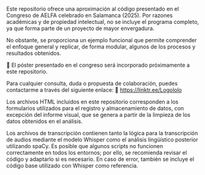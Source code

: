 Este repositorio ofrece una aproximación al código presentado en el Congreso de AELFA celebrado en Salamanca (2025).
Por razones académicas y de propiedad intelectual, no se incluye el programa completo, ya que forma parte de un proyecto de mayor envergadura.

No obstante, se proporciona un ejemplo funcional que permite comprender el enfoque general y replicar, de forma modular, algunos de los procesos y resultados obtenidos.

📌 El póster presentado en el congreso será incorporado próximamente a este repositorio.

Para cualquier consulta, duda o propuesta de colaboración, puedes contactarme a través del siguiente enlace:
🔗 https://linktr.ee/Logololo

Los archivos HTML incluidos en este repositorio corresponden a los formularios utilizados para el registro y almacenamiento de datos, con excepción del informe visual, que se genera a partir de la limpieza de los datos obtenidos en el análisis.

Los archivos de transcripción contienen tanto la lógica para la transcripción de audios mediante el modelo Whisper como el análisis lingüístico posterior utilizando spaCy.
Es posible que algunos scripts no funcionen correctamente en todos los entornos; por ello, se recomienda revisar el código y adaptarlo si es necesario. En caso de error, también se incluye el código base utilizado con Whisper como referencia.
